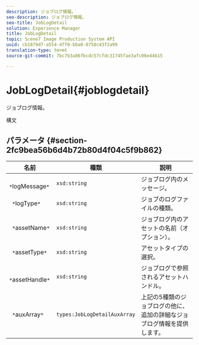 ```yaml
---
description: ジョブログ情報。
seo-description: ジョブログ情報。
seo-title: JobLogDetail
solution: Experience Manager
title: JobLogDetail
topic: Scene7 Image Production System API
uuid: cb1879d7-a554-4ff0-bba0-0758c43f2a99
translation-type: tm+mt
source-git-commit: 7bc7b3a86fbcdc57cfdc31745fae3afc06e44b15

---
```



# JobLogDetail{#joblogdetail}

ジョブログ情報。

構文

## パラメータ {#section-2fc9bea56b6d4b72b80d4f04c5f9b862}

| 名前 | 種類 | 説明 |
|---|---|---|
| ` *`logMessage`*` | `xsd:string` | ジョブログ内のメッセージ。 |
| ` *`logType`*` | `xsd:string` | ジョブのログファイルの種類。 |
| ` *`assetName`*` | `xsd:string` | ジョブログ内のアセットの名前（オプション）。 |
| ` *`assetType`*` | `xsd:string` | アセットタイプの選択。 |
| ` *`assetHandle`*` | `xsd:string` | ジョブログで参照されるアセットハンドル。 |
| ` *`auxArray`*` | `types:JobLogDetailAuxArray` | 上記の5種類のジョブログの他に、追加の詳細なジョブログ情報を提供します。 |

